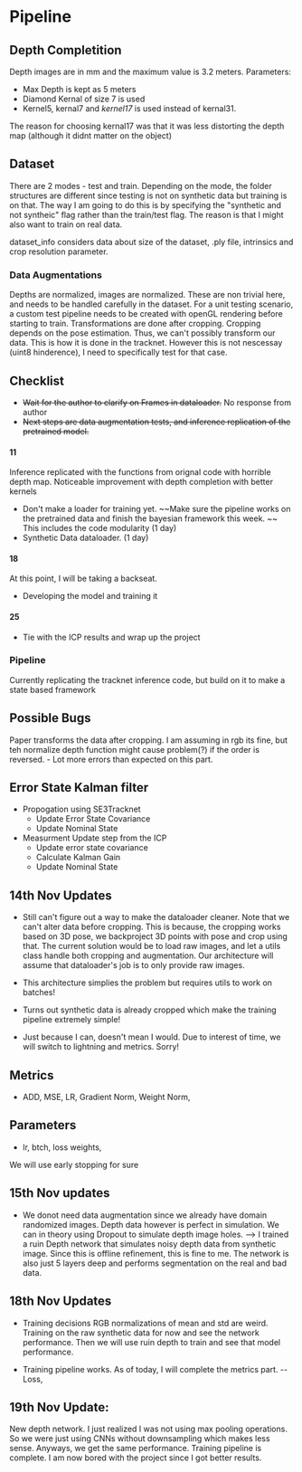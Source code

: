 # Pipeline
## Depth Completition

Depth images are in mm and the maximum value is 3.2 meters. 
Parameters: 
- Max Depth is kept as 5 meters
- Diamond Kernal of size 7 is used
- Kernel5, kernal7 and *kernel17* is used instead of kernal31. 

The reason for choosing kernal17 was that it was less distorting the depth map (although it didnt matter on the object)


## Dataset
There are 2 modes - test and train. Depending on the mode, the folder structures are different since testing is not on synthetic data but training is on that. The way I am going to do this is by specifying the "synthetic and not syntheic" flag rather than the train/test flag. The reason is that I might also want to train on real data. 

dataset_info considers data about size of the dataset, .ply file, intrinsics and crop resolution parameter. 

### Data Augmentations
Depths are normalized, images are normalized. These are non trivial here, and needs to be handled carefully in the dataset. For a unit testing scenario, a custom test pipeline needs to be created with openGL rendering before starting to train. 
Transformations are done after cropping. Cropping depends on the pose estimation. Thus, we can't possibly transform our data. This is how it is done in the tracknet. However this is not nescessay (uint8 hinderence), I need to specifically test for that case.  


## Checklist 
- ~~Wait for the author to clarify on Frames in dataloader.~~ No response from author
- ~~Next steps are data augmentation tests, and inference replication of the pretrained model.~~
#### 11
Inference replicated with the functions from orignal code with horrible depth map. Noticeable improvement with depth completion with better kernels
- Don't make a loader for training yet. ~~Make sure the pipeline works on the pretrained data and finish the bayesian framework this week. ~~ This includes the code modularity (1 day)
- Synthetic Data dataloader.  (1 day)
#### 18
At this point, I will be taking a backseat.
- Developing the model and training it
#### 25
- Tie with the ICP results and wrap up the project




### Pipeline
Currently replicating the tracknet inference code, but build on it to make a state based framework


## Possible Bugs
Paper transforms the data after cropping. I am assuming in rgb its fine, but teh normalize depth function might cause problem(?) if the order is reversed. - Lot more errors than expected on this part. 


## Error State Kalman filter

- Propogation using SE3Tracknet 
    - Update Error State Covariance
    - Update Nominal State
- Measurment Update step from the ICP
    - Update error state covariance
    - Calculate Kalman Gain
    - Update Nominal State



## 14th Nov Updates
- Still can't figure out a way to make the dataloader cleaner. Note that we can't alter data before cropping. This is because, the cropping works based on 3D pose, we backproject 3D points with pose and crop using that. The current solution would be to load raw images, and let a utils class handle both cropping and augmentation. Our architecture will assume that dataloader's job is to only provide raw images. 

- This architecture simplies the problem but requires utils to work on batches!


- Turns out synthetic data is already cropped which make the training pipeline extremely simple!


- Just because I can, doesn't mean I would. Due to interest of time, we will switch to lightning and metrics. Sorry! 


## Metrics
- ADD, MSE, LR, Gradient Norm, Weight Norm, 

## Parameters
- lr, btch, loss weights,

We will use early stopping for sure


## 15th Nov updates
- We donot need data augmentation since we already have domain randomized images. Depth data however is perfect in simulation. We can in theory using Dropout to simulate depth image holes. 
--> I trained a ruin Depth network that simulates noisy depth data from synthetic image. Since this is offline refinement, this is fine to me. The network is also just 5 layers deep and performs segmentation on the real and bad data. 

## 18th Nov Updates
- Training decisions
RGB normalizations of mean and std are weird. Training on the raw synthetic data for now and see the network performance. Then we will use ruin depth to train and see that model performance.

- Training pipeline works. As of today, I will complete the metrics part. 
-- Loss, 

## 19th Nov Update:
New depth network. I just realized I was not using max pooling operations. So we were just using CNNs without downsampling which makes less sense. Anyways, we get the same performance. Training pipeline is complete. I am now bored with the project since I got better results. 
